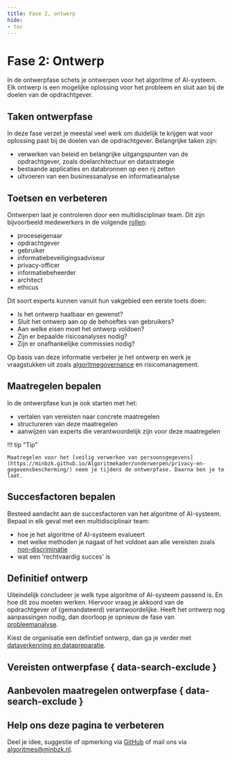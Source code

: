 ```yaml
---
title: Fase 2, ontwerp
hide:
- toc
---
```


# Fase 2: Ontwerp
In de ontwerpfase schets je ontwerpen voor het algoritme of AI-systeem. Elk ontwerp is een mogelijke oplossing voor het probleem en sluit aan bij de doelen van de opdrachtgever.

## Taken ontwerpfase
In deze fase verzet je meestal veel werk om duidelijk te krijgen wat voor oplossing past bij de doelen van de opdrachtgever. Belangrijke taken zijn:

* verwerken van beleid en belangrijke uitgangspunten van de opdrachtgever, zoals doelarchitectuur en datastrategie
* bestaande applicaties en databronnen op een rij zetten
* uitvoeren van een businessanalyse en informatieanalyse

## Toetsen en verbeteren
Ontwerpen laat je controleren door een multidisciplinair team. Dit zijn bijvoorbeeld medewerkers in de volgende [rollen](https://minbzk.github.io/Algoritmekader/rollen/):

* proceseigenaar
* opdrachtgever
* gebruiker
* informatiebeveiligingsadviseur
* privacy-officer
* informatiebeheerder
* architect
* ethicus

Dit soort experts kunnen vanuit hun vakgebied een eerste toets doen:

* Is het ontwerp haalbaar en gewenst?
* Sluit het ontwerp aan op de behoeftes van gebruikers?
* Aan welke eisen moet het ontwerp voldoen?
* Zijn er bepaalde risicoanalyses nodig?
* Zijn er onafhankelijke commissies nodig?

Op basis van deze informatie verbeter je het ontwerp en werk je vraagstukken uit zoals [algoritmegovernance](https://minbzk.github.io/Algoritmekader/onderwerpen/governance/) en risicomanagement.

## Maatregelen bepalen
In de ontwerpfase kun je ook starten met het:

* vertalen van vereisten naar concrete maatregelen
* structureren van deze maatregelen
* aanwijzen van experts die verantwoordelijk zijn voor deze maatregelen

!!! tip "Tip"

    Maatregelen voor het [veilig verwerken van persoonsgegevens](https://minbzk.github.io/Algoritmekader/onderwerpen/privacy-en-gegevensbescherming/) neem je tijdens de ontwerpfase. Daarna ben je te laat.

## Succesfactoren bepalen
Besteed aandacht aan de succesfactoren van het algoritme of AI-systeem. Bepaal in elk geval met een multidisciplinair team:

* hoe je het algoritme of AI-systeem evalueert
* met welke methoden je nagaat of het voldoet aan alle vereisten zoals [non-discriminatie](https://minbzk.github.io/Algoritmekader/onderwerpen/bias-en-non-discriminatie/)
* wat een 'rechtvaardig succes' is

## Definitief ontwerp
Uiteindelijk concludeer je welk type algoritme of AI-systeem passend is. En hoe dit zou moeten werken. Hiervoor vraag je akkoord van de opdrachtgever of (gemandateerd) verantwoordelijke. 
Heeft het ontwerp nog aanpassingen nodig, dan doorloop je opnieuw de fase van [probleemanalyse](https://minbzk.github.io/Algoritmekader/levenscyclus/probleemanalyse/).

Kiest de organisatie een definitief ontwerp, dan ga je verder met [dataverkenning en datapreparatie](https://minbzk.github.io/Algoritmekader/levenscyclus/dataverkenning-en-datapreparatie/).

## Vereisten ontwerpfase { data-search-exclude }

<!-- list_vereisten levenscyclus/ontwerp no-rol no-levenscyclus no-search no-onderwerp -->

## Aanbevolen maatregelen ontwerpfase { data-search-exclude }

<!-- list_maatregelen levenscyclus/ontwerp no-rol no-levenscyclus no-search no-onderwerp -->


## Help ons deze pagina te verbeteren
Deel je idee, suggestie of opmerking via [GitHub](https://github.com/MinBZK/Algoritmekader/issues/new/choose) of mail ons via [algoritmes@minbzk.nl](mailto:algoritmes@minbzk.nl).

